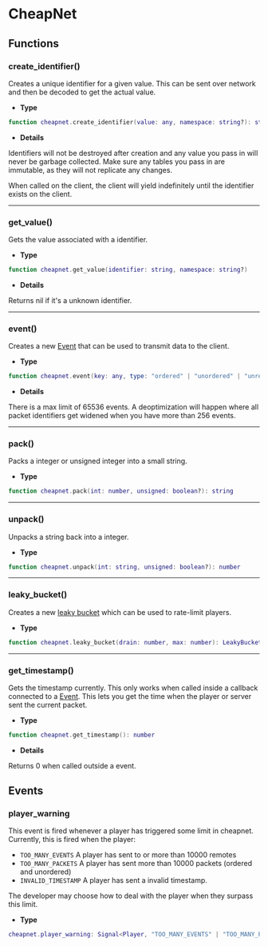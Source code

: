 # CheapNet

## Functions

### create_identifier()

Creates a unique identifier for a given value. This can be sent over network
and then be decoded to get the actual value.

-   **Type**

```lua
function cheapnet.create_identifier(value: any, namespace: string?): string
```

-   **Details**

Identifiers will not be destroyed after creation and any value you pass in will
never be garbage collected. Make sure any tables you pass in are immutable, as
they will not replicate any changes.

When called on the client, the client will yield indefinitely until the
identifier exists on the client.

---

### get_value()

Gets the value associated with a identifier.

-   **Type**

```lua
function cheapnet.get_value(identifier: string, namespace: string?)
```

-   **Details**

Returns nil if it's a unknown identifier.

---

### event()

Creates a new [Event](event) that can be used to transmit data to the client.

-   **Type**

```lua
function cheapnet.event(key: any, type: "ordered" | "unordered" | "unreliable" | "unreliable_drop_old_packets"?, (typechecker: (T...) -> boolean)?): Event<T...>
```

-   **Details**

There is a max limit of 65536 events. A deoptimization will happen where all
packet identifiers get widened when you have more than 256 events.

---

### pack()

Packs a integer or unsigned integer into a small string.

-   **Type**

```lua
function cheapnet.pack(int: number, unsigned: boolean?): string
```

---

### unpack()

Unpacks a string back into a integer.

-   **Type**

```lua
function cheapnet.unpack(int: string, unsigned: boolean?): number
```

---

### leaky_bucket()

Creates a new [leaky bucket](leaky_bucket) which can be used to rate-limit players.

-   **Type**

```lua
function cheapnet.leaky_bucket(drain: number, max: number): LeakyBucket
```

---

### get_timestamp()

Gets the timestamp currently. This only works when called inside a callback
connected to a [Event](event).
This lets you get the time when the player or server sent the current packet.

-   **Type**

```lua
function cheapnet.get_timestamp(): number
```

-   **Details**

Returns 0 when called outside a event.

## Events

### player_warning

This event is fired whenever a player has triggered some limit in cheapnet.
Currently, this is fired when the player:

-   `TOO_MANY_EVENTS` A player has sent to or more than 10000 remotes
-   `TOO_MANY_PACKETS` A player has sent more than 10000 packets (ordered and unordered)
-   `INVALID_TIMESTAMP` A player has sent a invalid timestamp.

The developer may choose how to deal with the player when they surpass this limit.

-   **Type**

```lua
cheapnet.player_warning: Signal<Player, "TOO_MANY_EVENTS" | "TOO_MANY_PACKETS" | "INVALID_TIMESTAMP">
```
